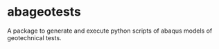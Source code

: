 # abageotests
A package to generate and execute python scripts of abaqus models of geotechnical tests.
